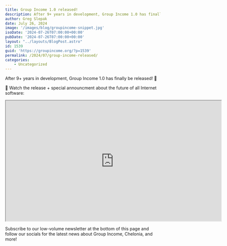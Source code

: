 ```yaml
---
title: Group Income 1.0 released!
description: After 9+ years in development, Group Income 1.0 has finally be released!
author: Greg Slepak
date: July 26, 2024
image: '/images/blog/groupincome-snippet.jpg'
isoDate: '2024-07-26T07:00:00+00:00'
pubDate: '2024-07-26T07:00:00+00:00'
layout: "../layouts/BlogPost.astro"
id: 1539
guid: 'https://groupincome.org/?p=1539'
permalink: /2024/07/group-income-released/
categories:
    - Uncategorized
---
```


After 9+ years in development, Group Income 1.0 has finally be released! 🥳

🎦 Watch the release + special announcment about the future of all Internet software:

<center>
<iframe width="700" height="393"  src="https://www.youtube-nocookie.com/embed/FoJ5WE2E5ac?si=K-eZsILRxKXL96Ck"
    title="Shelter protocol youtube video"
    frame-border="0"
    allow="accelerometer; autoplay; clipboard-write; encrypted-media; gyroscope; picture-in-picture; web-share"
    referrerpolicy="strict-origin-when-cross-origin"
    allowfullscreen></iframe>
</center>

Subscribe to our low-volume newsletter at the bottom of this page and follow our socials for the latest news about Group Income, Chelonia, and more!

